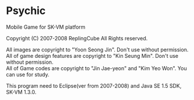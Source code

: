 # Psychic
Mobile Game for SK-VM platform

Copyright (C) 2007-2008 ReplingCube All Rights reserved.

All images are copyright to "Yoon Seong Jin". Don't use without permission.<br />
All of game design features are copyright to "Kin Seung Min". Don't use without permission.<br />
All of Game codes are copyright to "Jin Jae-yeon" and "Kim Yeo Won". You can use for study.

This program need to Eclipse(ver from 2007-2008) and Java SE 1.5 SDK, SK-VM 1.3.0.
